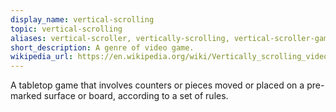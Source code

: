 ```yaml
---
display_name: vertical-scrolling
topic: vertical-scrolling
aliases: vertical-scroller, vertically-scrolling, vertical-scroller-game, vertically-scrolling-game, top-down, top-down-game, topdown
short_description: A genre of video game.
wikipedia_url: https://en.wikipedia.org/wiki/Vertically_scrolling_video_game
---
```

A tabletop game that involves counters or pieces moved or placed on a pre-marked surface or board, according to a set of rules. 